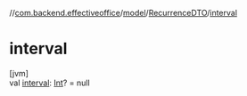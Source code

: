 //[com.backend.effectiveoffice](../../../index.md)/[model](../index.md)/[RecurrenceDTO](index.md)/[interval](interval.md)

# interval

[jvm]\
val [interval](interval.md): [Int](https://kotlinlang.org/api/latest/jvm/stdlib/kotlin/-int/index.html)? = null
